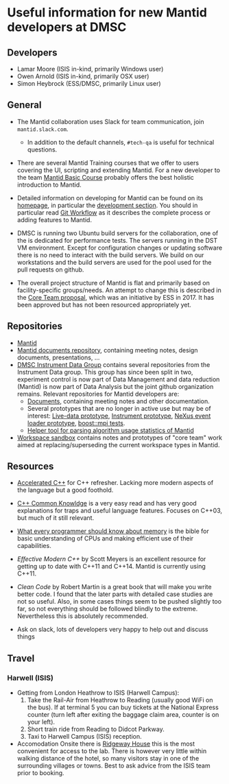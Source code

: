 # Useful information for new Mantid developers at DMSC

## Developers

- Lamar Moore (ISIS in-kind, primarily Windows user)
- Owen Arnold (ISIS in-kind, primarily OSX user)
- Simon Heybrock (ESS/DMSC, primarily Linux user)

## General

- The Mantid collaboration uses Slack for team communication, join `mantid.slack.com`.
  - In addition to the default channels, `#tech-qa` is useful for technical questions.
  
- There are several Mantid Training courses that we offer to users covering the UI, scripting and extending Mantid. For a new developer to the team [Mantid Basic Course](http://www.mantidproject.org/Mantid_Basic_Course) probably offers the best holistic introduction to Mantid.

- Detailed information on developing for Mantid can be found on its [homepage](http://www.mantidproject.org/Main_Page), in particular the [development section](http://www.mantidproject.org/Category:Development). You should in particular read [Git Workflow](http://www.mantidproject.org/Git_Workflow) as it describes the complete process or adding features to Mantid.

- DMSC is running two Ubuntu build servers for the collaboration, one of the is dedicated for performance tests.
  The servers running in the DST VM environment.
  Except for configuration changes or updating software there is no need to interact with the build servers.
  We build on our workstations and the build servers are used for the pool used for the pull requests on github.

- The overall project structure of Mantid is flat and primarily based on facility-specific groups/needs.
  An attempt to change this is described in the [Core Team proposal](https://github.com/mantidproject/documents/blob/master/Project-Management/PMB/Mantid%20core%20team%20proposal.docx), which was an initiative by ESS in 2017.
  It has been approved but has not been resourced appropriately yet.

## Repositories

- [Mantid](https://github.com/mantidproject/mantid)
- [Mantid documents repository](https://github.com/mantidproject/documents), containing meeting notes, design documents, presentations, ...
- [DMSC Instrument Data Group](https://github.com/DMSC-Instrument-Data) contains several repositories from the Instrument Data group.
  This group has since been split in two, experiment control is now part of Data Management and data reduction (Mantid) is now part of Data Analysis but the joint github organization remains.
  Relevant repositories for Mantid developers are:
  - [Documents](https://github.com/DMSC-Instrument-Data/documents), containing meeting notes and other documentation.
  - Several prototypes that are no longer in active use but may be of interest: [Live-data prototype](https://github.com/DMSC-Instrument-Data/live-data-prototype), [Instrument prototype](https://github.com/DMSC-Instrument-Data/instrument-prototype), [NeXus event loader prototype](https://github.com/DMSC-Instrument-Data/nexus-sandbox), [boost::mpi tests](https://github.com/DMSC-Instrument-Data/boost-mpi-sandbox).
  - [Helper tool for parsing algorithm usage statistics of Mantid](https://github.com/DMSC-Instrument-Data/mantid-algorithm-usage)
- [Workspace sandbox](https://github.com/mantidproject/workspace-sandbox) contains notes and prototypes of "core team" work aimed at replacing/superseding the current workspace types in Mantid.

## Resources

- [Accelerated C++](https://www.amazon.co.uk/Accelerated-Practical-Programming-Example-Depth/dp/020170353X) for C++ refresher. Lacking more modern aspects of the language but a good foothold.

- [C++ Common Knowldge](https://www.amazon.co.uk/Common-Knowledge-Essential-Intermediate-Programming/dp/0321321928) is a very easy read and has very good explanations for traps and useful language features. Focuses on C++03, but much of it still relevant.

- [What every programmer should know about memory](https://www.google.com/url?sa=t&rct=j&q=&esrc=s&source=web&cd=2&cad=rja&uact=8&ved=0ahUKEwjn2cX1jcPaAhUQKlAKHSIpAGUQFggyMAE&url=https%3A%2F%2Fpeople.freebsd.org%2F~lstewart%2Farticles%2Fcpumemory.pdf&usg=AOvVaw3VY2lnCBaI-B57Dric65cb) is the bible for basic understanding of CPUs and making efficient use of their capabilities.

- *Effective Modern C++* by Scott Meyers is an excellent resource for getting up to date with C++11 and C++14.
  Mantid is currently using C++11.

- *Clean Code* by Robert Martin is a great book that will make you write better code.
  I found that the later parts with detailed case studies are not so useful.
  Also, in some cases things seem to be pushed slightly too far, so not everything should be followed blindly to the extreme.
  Nevertheless this is absolutely recommended.
  
- Ask on slack, lots of developers very happy to help out and discuss things

## Travel

### Harwell (ISIS)

- Getting from London Heathrow to ISIS (Harwell Campus):
  1. Take the Rail-Air from Heathrow to Reading (usually good WiFi on the bus).
     If at terminal 5 you can buy tickets at the National Express counter (turn left after exiting the baggage claim area, counter is on your left).
  2. Short train ride from Reading to Didcot Parkway.
  3. Taxi to Harwell Campus (ISIS) reception.
- Accomodation 
  Onsite there is [Ridgeway House](https://stfc.ukri.org/about-us/where-we-work/rutherford-appleton-laboratory/ridgeway-house/) this is the most convenient for access to the lab. There is however very little within walking distance of the hotel, so many visitors stay in one of the surrounding villages or towns. Best to ask advice from the ISIS team prior to booking.
 
